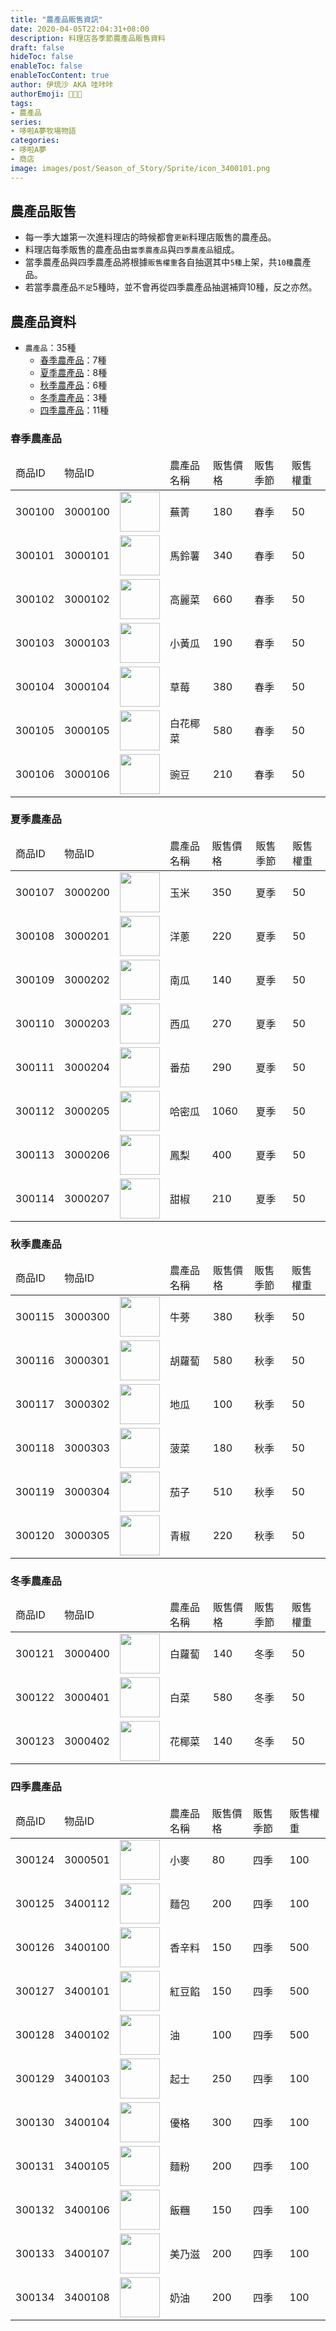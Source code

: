 ```yaml
---
title: "農產品販售資訊"
date: 2020-04-05T22:04:31+08:00
description: 料理店各季節農產品販售資料
draft: false
hideToc: false
enableToc: false
enableTocContent: true
author: 伊琉沙 AKA 哇咔咔
authorEmoji: 👩🏿‍🚀
tags: 
- 農產品
series:
- 哆啦A夢牧場物語
categories:
- 哆啦A夢
- 商店
image: images/post/Season_of_Story/Sprite/icon_3400101.png
---
```

## 農產品販售
+ 每一季大雄第一次進料理店的時候都會`更新`料理店販售的農產品。
+ 料理店每季販售的農產品由`當季農產品`與`四季農產品`組成。
+ 當季農產品與四季農產品將根據`販售權重`各自抽選其中`5種`上架，共`10種`農產品。
+ 若當季農產品`不足`5種時，並不會再從四季農產品抽選補齊10種，反之亦然。

## 農產品資料
+ `農產品`：35種
    + [春季農產品](#春季農產品)：7種
    + [夏季農產品](#夏季農產品)：8種
    + [秋季農產品](#秋季農產品)：6種
    + [冬季農產品](#冬季農產品)：3種
    + [四季農產品](#四季農產品)：11種

### 春季農產品
<table>
    <thead>
        <tr>
            <td>商品ID</td>
            <td>物品ID</td>
            <td></td>
            <td>農產品名稱</td>
            <td>販售價格</td>
            <td>販售季節</td>
            <td>販售權重</td>
        </tr>
    </thead>
    <tbody>
        <tr>
            <td>300100</td>
            <td>3000100</td>
            <td><img width= "64px" src= "/images/post/Season_of_Story/Sprite/icon_3000100.png"></td>
            <td>蕪菁</td>
            <td>180</td>
            <td>春季</td>
            <td>50</td>
        </tr>
        <tr>
            <td>300101</td>
            <td>3000101</td>
            <td><img width= "64px" src= "/images/post/Season_of_Story/Sprite/icon_3000101.png"></td>
            <td>馬鈴薯</td>
            <td>340</td>
            <td>春季</td>
            <td>50</td>
        </tr>
        <tr>
            <td>300102</td>
            <td>3000102</td>
            <td><img width= "64px" src= "/images/post/Season_of_Story/Sprite/icon_3000102.png"></td>
            <td>高麗菜</td>
            <td>660</td>
            <td>春季</td>
            <td>50</td>
        </tr>
        <tr>
            <td>300103</td>
            <td>3000103</td>
            <td><img width= "64px" src= "/images/post/Season_of_Story/Sprite/icon_3000103.png"></td>
            <td>小黃瓜</td>
            <td>190</td>
            <td>春季</td>
            <td>50</td>
        </tr>
        <tr>
            <td>300104</td>
            <td>3000104</td>
            <td><img width= "64px" src= "/images/post/Season_of_Story/Sprite/icon_3000104.png"></td>
            <td>草莓</td>
            <td>380</td>
            <td>春季</td>
            <td>50</td>
        </tr>
        <tr>
            <td>300105</td>
            <td>3000105</td>
            <td><img width= "64px" src= "/images/post/Season_of_Story/Sprite/icon_3000105.png"></td>
            <td>白花椰菜</td>
            <td>580</td>
            <td>春季</td>
            <td>50</td>
        </tr>
        <tr>
            <td>300106</td>
            <td>3000106</td>
            <td><img width= "64px" src= "/images/post/Season_of_Story/Sprite/icon_3000106.png"></td>
            <td>豌豆</td>
            <td>210</td>
            <td>春季</td>
            <td>50</td>
        </tr>
    </tbody>
</table>

### 夏季農產品
<table>
    <thead>
        <tr>
            <td>商品ID</td>
            <td>物品ID</td>
            <td></td>
            <td>農產品名稱</td>
            <td>販售價格</td>
            <td>販售季節</td>
            <td>販售權重</td>
        </tr>
    </thead>
    <tbody>
        <tr>
            <td>300107</td>
            <td>3000200</td>
            <td><img width= "64px" src= "/images/post/Season_of_Story/Sprite/icon_3000200.png"></td>
            <td>玉米</td>
            <td>350</td>
            <td>夏季</td>
            <td>50</td>
        </tr>
        <tr>
            <td>300108</td>
            <td>3000201</td>
            <td><img width= "64px" src= "/images/post/Season_of_Story/Sprite/icon_3000201.png"></td>
            <td>洋蔥</td>
            <td>220</td>
            <td>夏季</td>
            <td>50</td>
        </tr>
        <tr>
            <td>300109</td>
            <td>3000202</td>
            <td><img width= "64px" src= "/images/post/Season_of_Story/Sprite/icon_3000202.png"></td>
            <td>南瓜</td>
            <td>140</td>
            <td>夏季</td>
            <td>50</td>
        </tr>
        <tr>
            <td>300110</td>
            <td>3000203</td>
            <td><img width= "64px" src= "/images/post/Season_of_Story/Sprite/icon_3000203.png"></td>
            <td>西瓜</td>
            <td>270</td>
            <td>夏季</td>
            <td>50</td>
        </tr>
        <tr>
            <td>300111</td>
            <td>3000204</td>
            <td><img width= "64px" src= "/images/post/Season_of_Story/Sprite/icon_3000204.png"></td>
            <td>番茄</td>
            <td>290</td>
            <td>夏季</td>
            <td>50</td>
        </tr>
        <tr>
            <td>300112</td>
            <td>3000205</td>
            <td><img width= "64px" src= "/images/post/Season_of_Story/Sprite/icon_3000205.png"></td>
            <td>哈密瓜</td>
            <td>1060</td>
            <td>夏季</td>
            <td>50</td>
        </tr>
        <tr>
            <td>300113</td>
            <td>3000206</td>
            <td><img width= "64px" src= "/images/post/Season_of_Story/Sprite/icon_3000206.png"></td>
            <td>鳳梨</td>
            <td>400</td>
            <td>夏季</td>
            <td>50</td>
        </tr>
        <tr>
            <td>300114</td>
            <td>3000207</td>
            <td><img width= "64px" src= "/images/post/Season_of_Story/Sprite/icon_3000207.png"></td>
            <td>甜椒</td>
            <td>210</td>
            <td>夏季</td>
            <td>50</td>
        </tr>
    </tbody>
</table>

### 秋季農產品
<table>
    <thead>
        <tr>
            <td>商品ID</td>
            <td>物品ID</td>
            <td></td>
            <td>農產品名稱</td>
            <td>販售價格</td>
            <td>販售季節</td>
            <td>販售權重</td>
        </tr>
    </thead>
    <tbody>
        <tr>
            <td>300115</td>
            <td>3000300</td>
            <td><img width= "64px" src= "/images/post/Season_of_Story/Sprite/icon_3000300.png"></td>
            <td>牛蒡</td>
            <td>380</td>
            <td>秋季</td>
            <td>50</td>
        </tr>
        <tr>
            <td>300116</td>
            <td>3000301</td>
            <td><img width= "64px" src= "/images/post/Season_of_Story/Sprite/icon_3000301.png"></td>
            <td>胡蘿蔔</td>
            <td>580</td>
            <td>秋季</td>
            <td>50</td>
        </tr>
        <tr>
            <td>300117</td>
            <td>3000302</td>
            <td><img width= "64px" src= "/images/post/Season_of_Story/Sprite/icon_3000302.png"></td>
            <td>地瓜</td>
            <td>100</td>
            <td>秋季</td>
            <td>50</td>
        </tr>
        <tr>
            <td>300118</td>
            <td>3000303</td>
            <td><img width= "64px" src= "/images/post/Season_of_Story/Sprite/icon_3000303.png"></td>
            <td>菠菜</td>
            <td>180</td>
            <td>秋季</td>
            <td>50</td>
        </tr>
        <tr>
            <td>300119</td>
            <td>3000304</td>
            <td><img width= "64px" src= "/images/post/Season_of_Story/Sprite/icon_3000304.png"></td>
            <td>茄子</td>
            <td>510</td>
            <td>秋季</td>
            <td>50</td>
        </tr>
        <tr>
            <td>300120</td>
            <td>3000305</td>
            <td><img width= "64px" src= "/images/post/Season_of_Story/Sprite/icon_3000305.png"></td>
            <td>青椒</td>
            <td>220</td>
            <td>秋季</td>
            <td>50</td>
        </tr>
    </tbody>
</table>

### 冬季農產品
<table>
    <thead>
        <tr>
            <td>商品ID</td>
            <td>物品ID</td>
            <td></td>
            <td>農產品名稱</td>
            <td>販售價格</td>
            <td>販售季節</td>
            <td>販售權重</td>
        </tr>
    </thead>
    <tbody>
        <tr>
            <td>300121</td>
            <td>3000400</td>
            <td><img width= "64px" src= "/images/post/Season_of_Story/Sprite/icon_3000400.png"></td>
            <td>白蘿蔔</td>
            <td>140</td>
            <td>冬季</td>
            <td>50</td>
        </tr>
        <tr>
            <td>300122</td>
            <td>3000401</td>
            <td><img width= "64px" src= "/images/post/Season_of_Story/Sprite/icon_3000401.png"></td>
            <td>白菜</td>
            <td>580</td>
            <td>冬季</td>
            <td>50</td>
        </tr>
        <tr>
            <td>300123</td>
            <td>3000402</td>
            <td><img width= "64px" src= "/images/post/Season_of_Story/Sprite/icon_3000402.png"></td>
            <td>花椰菜</td>
            <td>140</td>
            <td>冬季</td>
            <td>50</td>
        </tr>
    </tbody>
</table>

### 四季農產品
<table>
    <thead>
        <tr>
            <td>商品ID</td>
            <td>物品ID</td>
            <td></td>
            <td>農產品名稱</td>
            <td>販售價格</td>
            <td>販售季節</td>
            <td>販售權重</td>
        </tr>
    </thead>
    <tbody>
        <tr>
            <td>300124</td>
            <td>3000501</td>
            <td><img width= "64px" src= "/images/post/Season_of_Story/Sprite/icon_3000501.png"></td>
            <td>小麥</td>
            <td>80</td>
            <td>四季</td>
            <td>100</td>
        </tr>
        <tr>
            <td>300125</td>
            <td>3400112</td>
            <td><img width= "64px" src= "/images/post/Season_of_Story/Sprite/icon_3400112.png"></td>
            <td>麵包</td>
            <td>200</td>
            <td>四季</td>
            <td>100</td>
        </tr>
        <tr>
            <td>300126</td>
            <td>3400100</td>
            <td><img width= "64px" src= "/images/post/Season_of_Story/Sprite/icon_3400100.png"></td>
            <td>香辛料</td>
            <td>150</td>
            <td>四季</td>
            <td>500</td>
        </tr>
        <tr>
            <td>300127</td>
            <td>3400101</td>
            <td><img width= "64px" src= "/images/post/Season_of_Story/Sprite/icon_3400101.png"></td>
            <td>紅豆餡</td>
            <td>150</td>
            <td>四季</td>
            <td>500</td>
        </tr>
        <tr>
            <td>300128</td>
            <td>3400102</td>
            <td><img width= "64px" src= "/images/post/Season_of_Story/Sprite/icon_3400102.png"></td>
            <td>油</td>
            <td>100</td>
            <td>四季</td>
            <td>500</td>
        </tr>
        <tr>
            <td>300129</td>
            <td>3400103</td>
            <td><img width= "64px" src= "/images/post/Season_of_Story/Sprite/icon_3400103.png"></td>
            <td>起士</td>
            <td>250</td>
            <td>四季</td>
            <td>100</td>
        </tr>
        <tr>
            <td>300130</td>
            <td>3400104</td>
            <td><img width= "64px" src= "/images/post/Season_of_Story/Sprite/icon_3400104.png"></td>
            <td>優格</td>
            <td>300</td>
            <td>四季</td>
            <td>100</td>
        </tr>
        <tr>
            <td>300131</td>
            <td>3400105</td>
            <td><img width= "64px" src= "/images/post/Season_of_Story/Sprite/icon_3400105.png"></td>
            <td>麵粉</td>
            <td>200</td>
            <td>四季</td>
            <td>100</td>
        </tr>
        <tr>
            <td>300132</td>
            <td>3400106</td>
            <td><img width= "64px" src= "/images/post/Season_of_Story/Sprite/icon_3400106.png"></td>
            <td>飯糰</td>
            <td>150</td>
            <td>四季</td>
            <td>100</td>
        </tr>
        <tr>
            <td>300133</td>
            <td>3400107</td>
            <td><img width= "64px" src= "/images/post/Season_of_Story/Sprite/icon_3400107.png"></td>
            <td>美乃滋</td>
            <td>200</td>
            <td>四季</td>
            <td>100</td>
        </tr>
        <tr>
            <td>300134</td>
            <td>3400108</td>
            <td><img width= "64px" src= "/images/post/Season_of_Story/Sprite/icon_3400108.png"></td>
            <td>奶油</td>
            <td>200</td>
            <td>四季</td>
            <td>100</td>
        </tr>
    </tbody>
</table>






